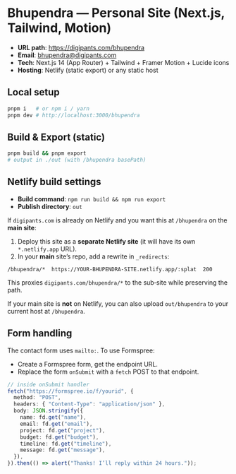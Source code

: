 # Bhupendra — Personal Site (Next.js, Tailwind, Motion)

- **URL path**: https://digipants.com/bhupendra
- **Email**: bhupendra@digipants.com
- **Tech**: Next.js 14 (App Router) + Tailwind + Framer Motion + Lucide icons
- **Hosting**: Netlify (static export) or any static host

## Local setup

```bash
pnpm i   # or npm i / yarn
pnpm dev # http://localhost:3000/bhupendra
```

## Build & Export (static)

```bash
pnpm build && pnpm export
# output in ./out (with /bhupendra basePath)
```

## Netlify build settings

- **Build command**: `npm run build && npm run export`
- **Publish directory**: `out`

If `digipants.com` is already on Netlify and you want this at `/bhupendra` on the **main site**:

1. Deploy this site as a **separate Netlify site** (it will have its own `*.netlify.app` URL).
2. In your **main** site’s repo, add a rewrite in `_redirects`:

```
/bhupendra/*  https://YOUR-BHUPENDRA-SITE.netlify.app/:splat  200
```

This proxies `digipants.com/bhupendra/*` to the sub‑site while preserving the path.

If your main site is **not** on Netlify, you can also upload `out/bhupendra` to your current host at `/bhupendra`.

## Form handling

The contact form uses `mailto:`. To use Formspree:

- Create a Formspree form, get the endpoint URL.
- Replace the form `onSubmit` with a `fetch` POST to that endpoint.

```ts
// inside onSubmit handler
fetch("https://formspree.io/f/yourid", {
  method: "POST",
  headers: { "Content-Type": "application/json" },
  body: JSON.stringify({
    name: fd.get("name"),
    email: fd.get("email"),
    project: fd.get("project"),
    budget: fd.get("budget"),
    timeline: fd.get("timeline"),
    message: fd.get("message"),
  }),
}).then(() => alert("Thanks! I’ll reply within 24 hours."));
```
